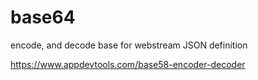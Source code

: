 # base64
encode, and decode base for webstream JSON definition



https://www.appdevtools.com/base58-encoder-decoder
